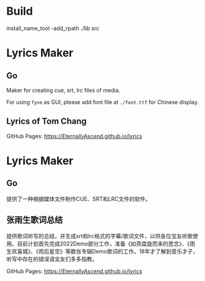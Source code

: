 # Build

install_name_tool -add_rpath ./lib src

# Lyrics Maker

## Go

Maker for creating cue, srt, lrc files of media.

For using `fyne` as GUI, please add font file at `./font.ttf` for Chinese display.

## Lyrics of Tom Chang

GitHub Pages: https://EternallyAscend.github.io/lyrics

# Lyrics Maker

## Go

提供了一种根据媒体文件制作CUE、SRT和LRC文件的软件。

## 张雨生歌词总结

提供歌词听写的总结，并生成srt和lrc格式的字幕/歌词文件，以供各位宝友听歌使用。目前计划首先完成2022Demo部分工作，准备《如燕盘旋而来的思念》、《雨生欢喜城》、《雨后星空》等数张专辑Demo歌词的工作。18年才了解到音乐才子，听写中存在的错误请宝友们多多指教。

GitHub Pages: https://EternallyAscend.github.io/lyrics
